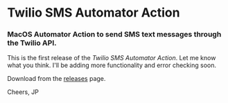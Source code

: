 # Twilio SMS Automator Action
### MacOS Automator Action to send SMS text messages through the Twilio API.

This is the first release of the *Twilio SMS Automator Action*. Let me know what you think. I'll be adding more functionality and error checking soon.

Download from the [releases](https://github.com/pereljon/Twilio-SMS-Automator-Action/releases) page.

Cheers,
JP
